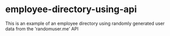 # employee-directory-using-api
 This is an example of an employee directory using randomly generated user data from the 'randomuser.me' API
